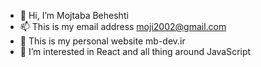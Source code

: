 - 👋 Hi, I’m Mojtaba Beheshti
- 📫 This is my email address moji2002@gmail.com
- 🌱 This is my personal website mb-dev.ir
- 👀 I’m interested in React and all thing around JavaScript


<!---
- 👀 I’m interested in ...
- 🌱 I’m currently learning ...
- 💞️ I’m looking to collaborate on ...

--->

<!---
moji2002/moji2002 is a ✨ special ✨ repository because its `README.md` (this file) appears on your GitHub profile.
You can click the Preview link to take a look at your changes.
--->
